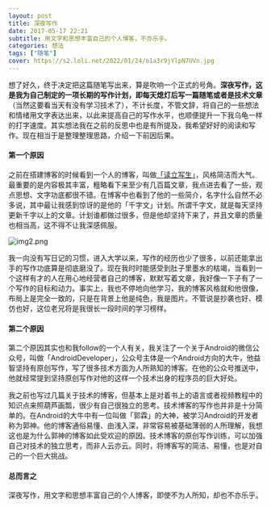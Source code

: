 ```yaml
---
layout: post
title: 深夜写作
date: 2017-05-17 22:21
subtitle: 用文字和思想丰富自己的个人博客，不亦乐乎。
categories: 想法
tags: ["随笔"]
cover: https://s2.loli.net/2022/01/24/o1a3r9jYlpN7UVn.jpg
---
```


想了好久，终于决定把这篇随笔写出来，算是吹响一个正式的号角。**深夜写作，这是我为自己制定的一项长期的写作计划，即每天熄灯后写一篇随笔或者是技术文章**（当然这要看当天有没有学习技术了），不计长度，不管文辞，将自己的一些想法和情绪用文字表达出来，以此来提高自己的写作水平，也顺便提升一下我乌龟一样的打字速度。其实想法我在之前的反思中也是有所提及，我希望好好的阅读和写作。现在相当于是整理整理思路，介绍一下前因后果。

#### 第一个原因
之前在搭建博客的时候看到一个人的博客，叫做[「读立写生」](http://www.cnfeat.com)，风格简洁而大气。最重要的是内容极其丰富，粗略看下来至少有几百篇文章，我点进去看了一些，观点思想、文字功底都很不错。在博客中也看到了他的一些简介，名字什么自然不必多说，其中最让我感到惊讶的是他的「千字文」计划。所谓千字文，就是每天坚持更新千字以上的文章。计划谁都做过很多，但是他却坚持下来了，并且文章的质量也相当高，这不得不让我深感佩服。

![img2.png](https://i.loli.net/2019/08/29/vyOJk4lbIRrxnc2.jpg)

我一向没有写日记的习惯，进入大学以来，写作的经历也少了很多，以前还能拿出手的写作功底算是彻底磨没了。现在我时时能感受到肚子里墨水的枯竭，当看到一个这样有才的人在用心地经营者自己的博客，默默写着文章，我好像一下子有了一个写作的目标和动力。事实上，我也不停地向他学习，我的博客风格就和他很像，布局上是完全一致的，只是在背景上他是纯色，我是图片。不管说是抄袭也好、模仿也好，这位老兄将是我很长一段时间的学习榜样。
#### 第二个原因
第二个原因其实也和我follow的一个人有关，我关注了一个关于Android的微信公众号，叫做「AndroidDeveloper」，公众号主体是一个Android方向的大牛，他益智坚持有原创写作，写了很多技术方面为人所熟知的博客。在他的公众号推送中，他就经常提到坚持原创写作对他的这样一个技术出身的程序员的巨大好处。

我之前也写过几篇关于技术的博客，但基本上是对着书上的语言或者视频教程中的知识点来照葫芦画瓢，很少有自己很独立的思考。技术博客的写作也并非是十分简单的。在Android的大牛中有一位叫做「郭霖」的大神，被学习Android的开发者称为郭神。他的博客通俗易懂、由浅入深，非常容易被基础薄弱的人所理解，我想这也是为什么郭神的博客如此受欢迎的原因。技术博客的原创写作训练，可以加强自己对技术的独立思考，而非人云亦云。同时，将博客写的简洁、易懂，也是对自己的一个巨大挑战。

#### 总而言之
深夜写作，用文字和思想丰富自己的个人博客，即使不为人所知，却也不亦乐乎。